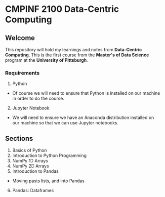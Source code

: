 # CMPINF 2100 Data-Centric Computing

## Welcome

This repository will hold my learnings and notes from **Data-Centric Computing**. This is the first course from the **Master's of Data Science** program at the **University of Pittsburgh**. 

### Requirements

1. Python
  - Of course we will need to ensure that Python is installed on our machine in order to do the course. 
2. Jupyter Notebook
  - We will need to ensure we have an Anaconda distribution installed on our machine so that we can use Jupyter notebooks. 

## Sections

1. Basics of Python
2. Introduction to Python Programming
3. NumPy 1D Arrays
4. NumPy 2D Arrays
5. Introduction to Pandas
  - Moving pasts lists, and into Pandas
6. Pandas: Dataframes
